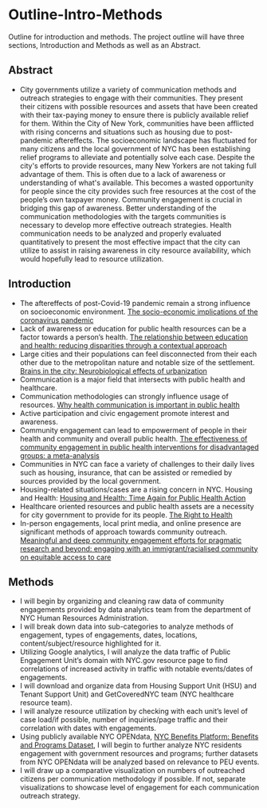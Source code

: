 # Outline-Intro-Methods
Outline for introduction and methods. The project outline will have three sections, Introduction and Methods as well as an Abstract.

## Abstract
* City governments utilize a variety of communication methods and outreach strategies to engage with their communities. They present their citizens with possible resources and assets that have been created with their tax-paying money to ensure there is publicly available relief for them.  Within the City of New York, communities have been afflicted with rising concerns and situations such as housing due to post-pandemic aftereffects. The socioeconomic landscape has fluctuated for many citizens and the local government of NYC has been establishing relief programs to alleviate and potentially solve each case. Despite the city's efforts to provide resources, many New Yorkers are not taking full advantage of them. This is often due to a lack of awareness or understanding of what's available. This becomes a wasted opportunity for people since the city provides such free resources at the cost of the people’s own taxpayer money. Community engagement is crucial in bridging this gap of awareness. Better understanding of the communication methodologies with the targets communities is necessary to develop more effective outreach strategies. Health communication needs to be analyzed and properly evaluated quantitatively to present the most effective impact that the city can utilize to assist in raising awareness in city resource availability, which would hopefully lead to resource utilization. <br/>

## Introduction

*	The aftereffects of post-Covid-19 pandemic remain a strong influence on socioeconomic environment. [The socio-economic implications of the coronavirus pandemic](https://www.ncbi.nlm.nih.gov/pmc/articles/PMC7162753/?report=reader) <br/>
*	Lack of awareness or education for public health resources can be a factor towards a person’s health.  [The relationship between education and health: reducing disparities through a contextual approach](https://www.ncbi.nlm.nih.gov/pmc/articles/PMC5880718/) <br/>
*	Large cities and their populations can feel disconnected from their each other due to the metropolitan nature and notable size of the settlement.  [Brains in the city: Neurobiological effects of urbanization](https://www.sciencedirect.com/science/article/abs/pii/S0149763415001037?via%3Dihub) <br/>
*	Communication is a major field that intersects with public health and healthcare. <br/>
* Communication methodologies can strongly influence usage of resources. [Why health communication is important in public health](https://www.ncbi.nlm.nih.gov/pmc/articles/PMC2672574/) <br/>
*	Active participation and civic engagement promote interest and awareness. <br/>
*	Community engagement can lead to empowerment of people in their health and community and overall public health. [The effectiveness of community engagement in public health interventions for disadvantaged groups: a meta-analysis](https://bmcpublichealth.biomedcentral.com/articles/10.1186/s12889-015-1352-y) <br/>
*	Communities in NYC can face a variety of challenges to their daily lives such as housing, insurance, that can be assisted or remedied by sources provided by the local government.<br/>
*	Housing-related situations/cases are a rising concern in NYC. Housing and Health: [Housing and Health: Time Again for Public Health Action](https://www.ncbi.nlm.nih.gov/pmc/articles/PMC1447157/) <br/>
*	Healthcare oriented resources and public health assets are a necessity for city government to provide for its people. [The Right to Health](https://www.ohchr.org/sites/default/files/Documents/Publications/Factsheet31.pdf) <br/>
*	In-person engagements, local print media, and online presence are significant methods of approach towards community outreach. [Meaningful and deep community engagement efforts for pragmatic research and beyond: engaging with an immigrant/racialised community on equitable access to care](https://www.ncbi.nlm.nih.gov/pmc/articles/PMC8383879/) <br/>



## Methods
*	I will begin by organizing and cleaning raw data of community engagements provided by data analytics team from the department of NYC Human Resources Administration. <br/>
*	I will break down data into sub-categories to analyze methods of engagement, types of engagements, dates, locations, content/subject/resource highlighted for it. <br/>
*	Utilizing Google analytics, I will analyze the data traffic of Public Engagement Unit’s domain with NYC.gov resource page to find correlations of increased activity in traffic with notable events/dates of engagements. <br/>
*	I will download and organize data from Housing Support Unit (HSU) and Tenant Support Unit) and GetCoveredNYC team (NYC healthcare resource team). <br/>
*	I will analyze resource utilization by checking with each unit’s level of case load/if possible, number of inquiries/page traffic and their correlation with dates with engagements. <br/> 
*	Using publicly available NYC OPENdata, [NYC Benefits Platform: Benefits and Programs Dataset](https://data.cityofnewyork.us/Social-Services/NYC-Benefits-Platform-Benefits-and-Programs-Datase/kvhd-5fmu), I will begin to further analyze NYC residents engagement with government resources and programs; further datasets from NYC OPENdata will be analyzed based on relevance to PEU events. <br/>
*	I will draw up a comparative visualization on numbers of outreached citizens per communication methodology if possible. If not, separate visualizations to showcase level of engagement for each communication outreach strategy. <br/>
